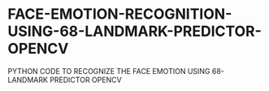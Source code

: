 # FACE-EMOTION-RECOGNITION-USING-68-LANDMARK-PREDICTOR-OPENCV
PYTHON CODE TO RECOGNIZE THE FACE EMOTION USING 68-LANDMARK PREDICTOR OPENCV
